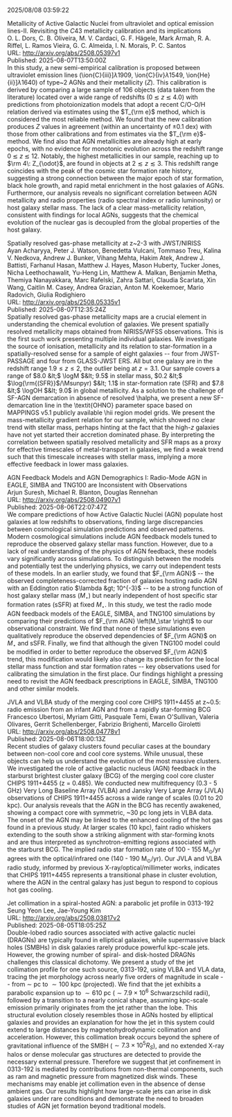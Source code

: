 2025/08/08 03:59:22  

Metallicity of Active Galactic Nuclei from ultraviolet and optical
  emission lines-II. Revisiting the $C43$ metallicity calibration and its
  implications  
O. L. Dors, C. B. Oliveira, M. V. Cardaci, G. F. Hägele, Mark Armah, R. A. Riffel, L. Ramos Vieira, G. C. Almeida, I. N. Morais, P. C. Santos  
URL: http://arxiv.org/abs/2508.05397v1  
Published: 2025-08-07T13:50:00Z  
  In this study, a new semi-empirical calibration is proposed between ultraviolet emission lines (\ion{C}{iii}]$\lambda1909$, \ion{C}{iv}$\lambda1549$, \ion{He}{ii}]$\lambda1640$) of type~2 AGNs and their metallicity ($Z$). This calibration is derived by comparing a large sample of 106 objects (data taken from the literature) located over a wide range of redshifts ($0 \: \lesssim \: z \: \lesssim \: 4.0$) with predictions from photoionization models that adopt a recent C/O-O/H relation derived via estimates using the $T_{\rm e}$ method, which is considered the most reliable method. We found that the new calibration produces $Z$ values in agreement (within an uncertainty of $\pm 0.1$ dex) with those from other calibrations and from estimates via the $T_{\rm e}$-method. We find also that AGN metallicities are already high at early epochs, with no evidence for monotonic evolution across the redshift range $0 \: \lesssim \: z \: \lesssim \: 12$. Notably, the highest metallicities in our sample, reaching up to $\rm 4\: Z_{\odot}$, are found in objects at $2 \lesssim z \lesssim 3$. This redshift range coincides with the peak of the cosmic star formation rate history, suggesting a strong connection between the major epoch of star formation, black hole growth, and rapid metal enrichment in the host galaxies of AGNs. Furthermore, our analysis reveals no significant correlation between AGN metallicity and radio properties (radio spectral index or radio luminosity) or host galaxy stellar mass. The lack of a clear mass-metallicity relation, consistent with findings for local AGNs, suggests that the chemical evolution of the nuclear gas is decoupled from the global properties of the host galaxy.   

Spatially resolved gas-phase metallicity at z~2-3 with JWST/NIRISS  
Ayan Acharyya, Peter J. Watson, Benedetta Vulcani, Tommaso Treu, Kalina V. Nedkova, Andrew J. Bunker, Vihang Mehta, Hakim Atek, Andrew J. Battisti, Farhanul Hasan, Matthew J. Hayes, Mason Huberty, Tucker Jones, Nicha Leethochawalit, Yu-Heng Lin, Matthew A. Malkan, Benjamin Metha, Themiya Nanayakkara, Marc Rafelski, Zahra Sattari, Claudia Scarlata, Xin Wang, Caitlin M. Casey, Andrea Grazian, Anton M. Koekemoer, Mario Radovich, Giulia Rodighiero  
URL: http://arxiv.org/abs/2508.05335v1  
Published: 2025-08-07T12:35:24Z  
  Spatially resolved gas-phase metallicity maps are a crucial element in understanding the chemical evolution of galaxies. We present spatially resolved metallicity maps obtained from NIRISS/WFSS observations. This is the first such work presenting multiple individual galaxies. We investigate the source of ionisation, metallicity and its relation to star-formation in a spatially-resolved sense for a sample of eight galaxies -- four from JWST-PASSAGE and four from GLASS-JWST ERS. All but one galaxy are in the redshift range $1.9 \leq z \leq 2$, the outlier being at $z = 3.1$. Our sample covers a range of $8.0 &lt;$ \logM $&lt; 9.5$ in stellar mass, $0.2 &lt;$ $\log{\rm{(SFR}}$/\Msunpyr) $&lt; 1.1$ in star-formation rate (SFR) and $7.8 &lt;$ \logOH $&lt; 9.0$ in global metallicity. As a solution to the challenge of SF-AGN demarcation in absence of resolved \halpha, we present a new SF-demarcation line in the \textit{OHNO} parameter space based on MAPPINGS v5.1 publicly available \hii region model grids. We present the mass-metallicity gradient relation for our sample, which showed no clear trend with stellar mass, perhaps hinting at the fact that the high-$z$ galaxies have not yet started their accretion dominated phase. By interpreting the correlation between spatially resolved metallicity and SFR maps as a proxy for effective timescales of metal-transport in galaxies, we find a weak trend such that this timescale increases with stellar mass, implying a more effective feedback in lower mass galaxies.   

AGN Feedback Models and AGN Demographics I: Radio-Mode AGN in EAGLE,
  SIMBA and TNG100 are Inconsistent with Observations  
Arjun Suresh, Michael R. Blanton, Douglas Rennehan  
URL: http://arxiv.org/abs/2508.04907v1  
Published: 2025-08-06T22:07:47Z  
  We compare predictions of how Active Galactic Nuclei (AGN) populate host galaxies at low redshifts to observations, finding large discrepancies between cosmological simulation predictions and observed patterns. Modern cosmological simulations include AGN feedback models tuned to reproduce the observed galaxy stellar mass function. However, due to a lack of real understanding of the physics of AGN feedback, these models vary significantly across simulations. To distinguish between the models and potentially test the underlying physics, we carry out independent tests of these models. In an earlier study, we found that $F_{\rm AGN}$ -- the observed completeness-corrected fraction of galaxies hosting radio AGN with an Eddington ratio $\lambda &gt; 10^{-3}$ -- to be a strong function of host galaxy stellar mass ($M_\star$) but nearly independent of host specific star formation rates (sSFR) at fixed $M_\star$. In this study, we test the radio mode AGN feedback models of the EAGLE, SIMBA, and TNG100 simulations by comparing their predictions of $F_{\rm AGN} \left(M_\star \right)$ to our observational constraint. We find that none of these simulations even qualitatively reproduce the observed dependencies of $F_{\rm AGN}$ on $M_\star$ and sSFR. Finally, we find that although the given TNG100 model could be modified in order to better reproduce the observed $F_{\rm AGN}$ trend, this modification would likely also change its prediction for the local stellar mass function and star formation rates -- key observations used for calibrating the simulation in the first place. Our findings highlight a pressing need to revisit the AGN feedback prescriptions in EAGLE, SIMBA, TNG100 and other similar models.   

JVLA and VLBA study of the merging cool core CHIPS 1911+4455 at z~0.5:
  radio emission from an infant AGN and from a rapidly star-forming BCG  
Francesco Ubertosi, Myriam Gitti, Pasquale Temi, Ewan O'Sullivan, Valeria Olivares, Gerrit Schellenberger, Fabrizio Brighenti, Marcello Giroletti  
URL: http://arxiv.org/abs/2508.04778v1  
Published: 2025-08-06T18:00:13Z  
  Recent studies of galaxy clusters found peculiar cases at the boundary between non-cool core and cool core systems. While unusual, these objects can help us understand the evolution of the most massive clusters. We investigated the role of active galactic nucleus (AGN) feedback in the starburst brightest cluster galaxy (BCG) of the merging cool core cluster CHIPS 1911+4455 (z = 0.485). We conducted new multifrequency (0.3 - 5 GHz) Very Long Baseline Array (VLBA) and Jansky Very Large Array (JVLA) observations of CHIPS 1911+4455 across a wide range of scales (0.01 to 20 kpc). Our analysis reveals that the AGN in the BCG has recently awakened, showing a compact core with symmetric, ~30 pc long jets in VLBA data. The onset of the AGN may be linked to the enhanced cooling of the hot gas found in a previous study. At larger scales (10 kpc), faint radio whiskers extending to the south show a striking alignment with star-forming knots and are thus interpreted as synchrotron-emitting regions associated with the starburst BCG. The implied radio star formation rate of 100 - 155 M$_{\odot}$/yr agrees with the optical/infrared one (140 - 190 M$_{\odot}$/yr). Our JVLA and VLBA radio study, informed by previous X-ray/optical/millimeter works, indicates that CHIPS 1911+4455 represents a transitional phase in cluster evolution, where the AGN in the central galaxy has just begun to respond to copious hot gas cooling.   

Jet collimation in a spiral-hosted AGN: a parabolic jet profile in
  0313-192  
Seung Yeon Lee, Jae-Young Kim  
URL: http://arxiv.org/abs/2508.03817v2  
Published: 2025-08-05T18:05:25Z  
  Double-lobed radio sources associated with active galactic nuclei (DRAGNs) are typically found in elliptical galaxies, while supermassive black holes (SMBHs) in disk galaxies rarely produce powerful kpc-scale jets. However, the growing number of spiral- and disk-hosted DRAGNs challenges this classical dichotomy. We present a study of the jet collimation profile for one such source, 0313-192, using VLBA and VLA data, tracing the jet morphology across nearly five orders of magnitude in scale -- from $\sim$ pc to $\sim100$ kpc (projected). We find that the jet exhibits a parabolic expansion up to $\sim 610$ pc ($\sim 7.9 \times 10^6$ Schwarzschild radii), followed by a transition to a nearly conical shape, assuming kpc-scale emission primarily originates from the jet rather than the lobe. This structural evolution closely resembles those in AGNs hosted by elliptical galaxies and provides an explanation for how the jet in this system could extend to large distances by magnetohydrodynamic collimation and acceleration. However, this collimation break occurs beyond the sphere of gravitational influence of the SMBH ($\sim7.3\times10^{5} R_{S}$), and no extended X-ray halos or dense molecular gas structures are detected to provide the necessary external pressure. Therefore we suggest that jet confinement in 0313-192 is mediated by contributions from non-thermal components, such as ram and magnetic pressure from magnetized disk winds. These mechanisms may enable jet collimation even in the absence of dense ambient gas. Our results highlight how large-scale jets can arise in disk galaxies under rare conditions and demonstrate the need to broaden studies of AGN jet formation beyond traditional models.   

